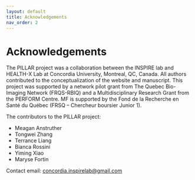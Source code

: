 ```yaml
---
layout: default
title: Acknowledgements
nav_order: 2
---
```


# Acknowledgements

The PILLAR project was a collaboration between the INSPIRE lab and HEALTH-X Lab at Concordia University, Montreal, QC, Canada. All authors contributed to the conceptualization of the website and manuscript. This project was supported by a network pilot grant from The Quebec Bio-Imaging Network (FRQS-RBIQ) and a Multidisciplinary Research Grant from the PERFORM Centre. MF is supported by the Fond de la Recherche en Santé du Québec (FRSQ – Chercheur boursier Junior 1).

 The contributors to the PILLAR project:
 <ul>
   <li>Meagan Anstruther</li>
   <li>Tongwei Zhang</li>
   <li>Terrance Liang</li>
   <li>Bianca Rossini</li>
   <li>Yiming Xiao</li>
   <li>Maryse Fortin</li>
 </ul>

 Contact email: concordia.inspirelab@gmail.com
